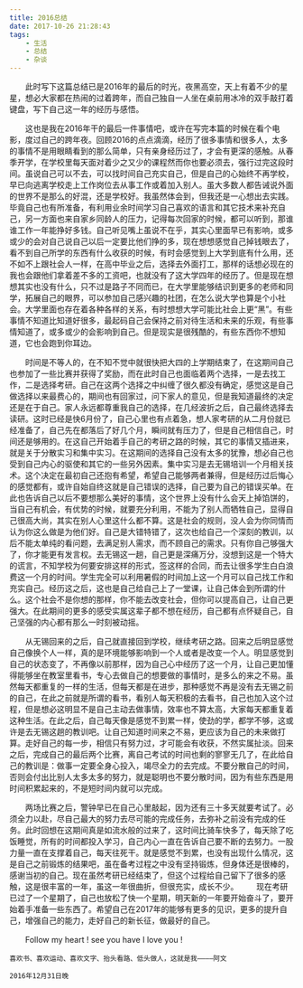 ```yaml
---
title: 2016总结
date: 2017-10-26 21:28:43
tags:	
	- 生活
	- 总结
	- 杂谈
---
```


　　此时写下这篇总结已是2016年的最后的时光，夜黑高空，天上有着不少的星星，想必大家都在热闹的过着跨年，而自己独自一人坐在桌前用冰冷的双手敲打着键盘，写下自己这一年的经历与感悟。

<!-- more -->
　　这也是我在2016年干的最后一件事情吧，或许在写完本篇的时候在看个电影，度过自己的跨年夜。回顾2016的点点滴滴，经历了很多事情和很多人，太多的事情不是用眼睛看到的那么简单，只有亲身经历过了，才会有更深的感触。从春季开学，在学校里每天面对着少之又少的课程然而你也要必须去，强行过完这段时间。虽说自己可以不去，可以找时间自己充实自己，但是自己的心始终不再学校，早已向逃离学校走上工作岗位去从事工作或着加入别人。虽大多数人都告诫说外面的世界不是那么的好混，还是学校好。我虽然体会到，但我还是一心想出去实践。毕竟自己也有所准备，有利用业余时间学习自己喜欢的语言和其它技术来补充自己，另一方面也来自家乡同龄人的压力，记得每次回家的时候，都可以听到，那谁谁工作一年能挣好多钱。自己听见嘴上虽说不在乎，其实心里面早已有影响，或多或少的会对自己说自己以后一定要比他们挣的多，现在想想感觉自己掉钱眼去了，看不到自己所学的东西有什么收获的时候，有时会感觉到上大学到底有什么用，还不如不上跟社会人一样，在高中毕业之后，选择去外面打工，那样的话想必现在的我也会跟他们拿着差不多的工资吧，也就没有了这大学四年的经历了。但是现在想想其实也没有什么，只不过是路子不同而已，在大学里能够结识到更多的老师和同学，拓展自己的眼界，可以参加自己感兴趣的社团，在怎么说大学也算是个小社会。大学里面也存在着各种各样的关系，有时想想大学可能比社会上更“黑”。有些事情不知道比知道好很多，最起码自己会保持之前对待生活和未来的乐观，有些事情知道了，或多或少的会影响到自己。但是现实是很残酷的，有些东西你不想知道，它也会跑到你耳边。

　　时间是不等人的，在不知不觉中就很快把大四的上学期结束了，在这期间自己也参加了一些比赛并获得了奖励，而在此时自己也面临着两个选择，一是去找工作，二是选择考研。自己在这两个选择之中纠缠了很久都没有确定，感觉这是自己做选择以来最费心的，期间也有回家过，问下家人的意见，但是我知道最终的决定还是在于自己。家人永远都尊重我自己的选择，在几经波折之后，自己最终选择去读研。这时已经是快6月份了，自己心里也有点着急，想人家考研的从二月份就已经准备了，自己先在都落后了好几个月，瞬间就有压力了，但是自己相信自己，时间还是够用的。在这自己开始着手自己的考研之路的时候，其它的事情又插进来，就是关于分散实习和集中实习。在这期间的选择自己没有太多的犹豫，想必自己也受到自己内心的驱使和其它的一些另外因素。集中实习是去无锡培训一个月相关技术。这个决定在最初自己还抱有希望，希望自己能够两者兼得，但是经历过后悔心的感觉都有，或许自始自终这就是自己错误的选择，自己要为自己的错误买单。在此也告诉自己以后不要想那么美好的事情，这个世界上没有什么会天上掉馅饼的，当自己有机会，有优势的时候，就要充分利用，不能为了别人而牺牲自己，显得自己很高大尚，其实在别人心里这什么都不算。这是社会的规则，没人会为你同情而认为你这么做是为他们好。自己是大错特错了，这次也给自己一个深刻的教训，以后不能太单纯的看问题，去满足别人需求，而不顾自己的需求。只有你自己够强大了，你才能更有发言权。去无锡这一趟，自己更是深痛万分，没想到这是一个特大的谎言，不知学校为何要安排这样的形式，签这样的合同，而去让很多学生白白浪费这一个月的时间。学生完全可以利用暑假的时间加上这一个月可以自己找工作和充实自己。经历这之后，这也是自己给自己上了一堂课，让自己体会到所谓的什么。这个社会不是你想的那样，你不能去改变社会，但你可以提高自己，让自己更强大。在此期间的更多的感受实属这辈子都不想在经历，自己都有点怀疑自己，自己坚强的内心都有那么一时刻被动摇。

　　从无锡回来的之后，自己就直接回到学校，继续考研之路。回来之后明显感觉自己像换个人一样，真的是环境能够影响到一个人或者是改变一个人。明显感觉到自己的状态变了，不再像以前那样，因为自己心中经历了这一个月，让自己更加懂得能够坐在教室里看书，专心去做自己的想要做的事情时，是多么的来之不易。虽然每天都重复的一样的生活，但每天都是在进步，那种感觉不再是没有去无锡之前的自己，在此之前就是所谓的看书，看别人每天积极的去看书，自己也加入这个过程，但是想必这明显不是自己主动去做事情，效率也不算太高，大家每天都重复着这种生活。在此之后，自己每天像是感觉不到累一样，使劲的学，都学不够，这或许是去无锡这趟的教训吧。让自己知道时间来之不易，更应该为自己的未来做打算。走好自己的每一步，相信只有努力过，才可能会有收获，不然实属扯淡。回来之后，完成自己的最后两个比赛，离自己考试的时间也剩的寥寥无几了，在此给自己的教训是：做事一定要全身心投入，竭尽全力的去完成。不要分散自己的时间，否则会付出比别人太多太多的努力，就是聪明也不要分散时间，因为有些东西是用时间积累起来的，不是短时间内就可以完成。

　　两场比赛之后，警钟早已在自己心里敲起，因为还有三十多天就要考试了。必须全力以赴，尽自己最大的努力去尽可能的完成任务，去弥补之前没有完成的任务。此时回想在这期间真是如流水般的过来了，这时间比骑车快多了，每天除了吃饭睡觉，所有的时间都投入学习，自己内心一直在告诉自己要不断的去努力。一股力量一直在支撑着自己，每天往死干。就是感觉不到累，也没有出现什么情况，这是自己之前锻炼的结果吧，虽在备考过程之中没有坚持锻炼，但身体还是很棒的，感谢当初的自己。现在虽然考研已经结束了，但这个过程给自己留下了很多的感触，这是很丰富的一年，虽这一年很曲折，但很充实，成长不少。
　　现在考研已过了一个星期了，自己也放松了快一个星期，明天新的一年要开始奋斗了，要开始着手准备一些东西了。希望自己在2017年的能够有更多的见识，更多的提升自己，增强自己的能力，走好自己的新长征，做最好的自己。

　　Follow  my heart !  see you have I love you !

	喜欢书、喜欢运动、喜欢文字、抬头看路、低头做人，这就是我————阿文				
                                                                                                                                                                                                                                             2016年12月31日晚
